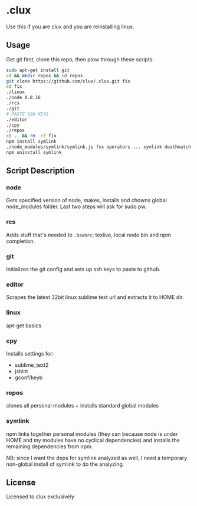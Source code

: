 # .clux
Use this if you are clux and you are reinstalling linux.

## Usage
Get git first, clone this repo, then plow through these scripts:

```bash
sudo apt-get install git
cd && mkdir repos && cd repos
git clone https://github.com/clux/.clux.git fix
cd fix
./linux
./node 0.8.16
./rcs
./git
# PASTE SSH KEYS
./editor
./cpy
./repos
cd .. && rm -rf fix
npm install symlink
./node_modules/symlink/symlink.js fsx operators ... symlink deathmatch ..
npm uninstall symlink
```

## Script Description
### node
Gets specified version of node, makes, installs and chowns global node_modules folder.
Last two steps will ask for sudo pw.

### rcs
Adds stuff that's needed to `.bashrc`; texlive, local node bin and npm completion.

### git
Initializes the git config and sets up ssh keys to paste to github.

### editor
Scrapes the latest 32bit linux sublime text url and extracts it to HOME dir.

### linux
apt-get basics

### cpy
Installs settings for:

- sublime_text2
- jshint
- gconf/keyb

### repos
clones all personal modules + installs standard global modules

### symlink
npm links together personal modules (they can because node is under HOME and my modules have no cyclical dependencies) and installs the remaining dependencies from npm.

NB: since I want the deps for symlink analyzed as well, I need a temporary non-global install of symlink to do the analyzing.

## License
Licensed to clux exclusively
